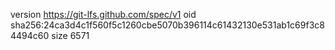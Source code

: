 version https://git-lfs.github.com/spec/v1
oid sha256:24ca3d4c1f560f5c1260cbe5070b396114c61432130e531ab1c69f3c84494c60
size 6571
